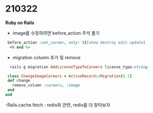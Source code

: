 210322
===============
<b>Ruby on Rails</b>


- image를 수정하려면 before_action 주석 풀기
```ruby
 before_action :set_career, only: %I[show destroy edit update]
  <% end %>
 ```
- migration column 추가 및 remove
```ruby
  rails g migration AddLicenseTypeToCareers license_type:string
 ```
 
 ```ruby
  class ChangeImageCareers < ActiveRecord::Migration[6.1]
  def change
    remove_column :careers, :image
  end
end
 ```
-Rails.cache.fetch : redis와 관련, redis를 더 찾아보자
